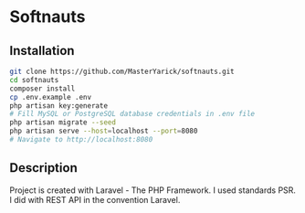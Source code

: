 # Softnauts

## Installation
```bash
git clone https://github.com/MasterYarick/softnauts.git
cd softnauts
composer install
cp .env.example .env
php artisan key:generate
# Fill MySQL or PostgreSQL database credentials in .env file
php artisan migrate --seed
php artisan serve --host=localhost --port=8080
# Navigate to http://localhost:8080
```

## Description
Project is created with Laravel - The PHP Framework.
I used standards PSR.
I did with REST API in the convention Laravel.
